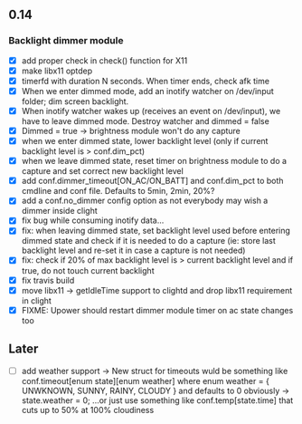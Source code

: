 ## 0.14

### Backlight dimmer module
- [x] add proper check in check() function for X11
- [x] make libx11 optdep
- [x] timerfd with duration N seconds. When timer ends, check afk time
- [x] When we enter dimmed mode, add an inotify watcher on /dev/input folder; dim screen backlight.
- [x] When inotify watcher wakes up (receives an event on /dev/input), we have to leave dimmed mode. Destroy watcher and dimmed = false
- [x] Dimmed = true -> brightness module won't do any capture
- [x] when we enter dimmed state, lower backlight level (only if current backlight level is > conf.dim_pct)
- [x] when we leave dimmed state, reset timer on brightness module to do a capture and set correct new backlight level
- [x] add conf.dimmer_timeout[ON_AC/ON_BATT] and conf.dim_pct to both cmdline and conf file. Defaults to 5min, 2min, 20%?
- [x] add a conf.no_dimmer config option as not everybody may wish a dimmer inside clight
- [x] fix bug while consuming inotify data...
- [x] fix: when leaving dimmed state, set backlight level used before entering dimmed state and check if it is needed to do a capture (ie: store last backlight level and re-set it in case a capture is not needed)
- [x] fix: check if 20% of max backlight level is > current backlight level and if true, do not touch current backlight
- [x] fix travis build
- [x] move libx11 -> getIdleTime support to clightd and drop libx11 requirement in clight
- [x] FIXME: Upower should restart dimmer module timer on ac state changes too

## Later
- [ ] add weather support -> New struct for timeouts wuld be something like conf.timeout[enum state][enum weather] where enum weather = { UNWKNOWN, SUNNY, RAINY, CLOUDY } and defaults to 0 obviously -> state.weather = 0; ...or just use something like conf.temp[state.time] that cuts up to 50% at 100% cloudiness
